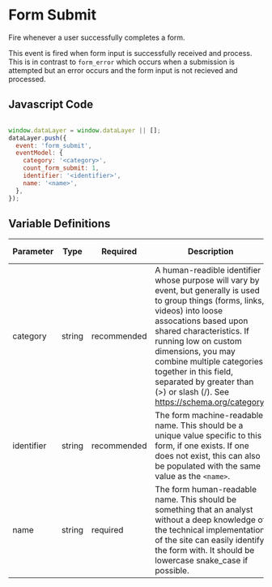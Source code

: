 # Form Submit

Fire whenever a user successfully completes a form. 

This event is fired when form input is successfully received and process. This is in contrast to `form_error` which occurs when a submission is attempted but an error occurs and the form input is not recieved and processed.

## Javascript Code

```js

window.dataLayer = window.dataLayer || [];
dataLayer.push({
  event: 'form_submit',
  eventModel: {
    category: '<category>',
    count_form_submit: 1,
    identifier: '<identifier>',
    name: '<name>',
  },
});
```

## Variable Definitions

|Parameter|Type|Required|Description|Example|Pattern|Min Length|Max Length|
| --- | --- | --- | --- | --- | --- | --- | --- |
|category|string|recommended|A human-readible identifier whose purpose will vary by event, but generally is used to group things (forms, links, videos) into loose assocations based upon shared characteristics. If running low on custom dimensions, you may combine multiple categories together in this field, separated by greater than (>) or slash (/). See https://schema.org/category.|Registration Form|
|identifier|string|recommended|The form machine-readable name. This should be a unique value specific to this form, if one exists. If one does not exist, this can also be populated with the same value as the `<name>`.|form-12345|
|name|string|required|The form human-readable name. This should be something that an analyst without a deep knowledge of the technical implementation of the site can easily identify the form with. It should be lowercase snake_case if possible.|event_registration_form|
